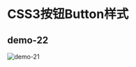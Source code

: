 # CSS3按钮Button样式

## demo-22

![demo-21](https://github.com/vxhly/web-demo/blob/master/demo-21/images/demo-21.png)
